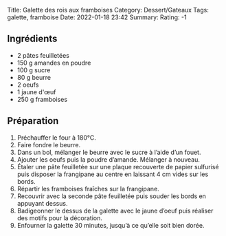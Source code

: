 Title: Galette des rois aux framboises
Category: Dessert/Gateaux
Tags: galette, framboise
Date:  2022-01-18 23:42
Summary: 
Rating: -1

## Ingrédients
- 2	pâtes feuilletées 		
- 150 g amandes en poudre
- 100 g sucre
- 80 g beurre
- 2 oeufs
- 1 jaune d'œuf
- 250 g framboises

## Préparation

1. Préchauffer le four à 180°C.
2. Faire fondre le beurre.
3. Dans un bol, mélanger le beurre avec le sucre à l’aide d’un fouet.
4. Ajouter les oeufs puis la poudre d’amande. Mélanger à nouveau.
5. Étaler une pâte feuilletée sur une plaque recouverte de papier sulfurisé puis disposer la frangipane au centre en laissant 4 cm vides sur les bords.
6. Répartir les framboises fraîches sur la frangipane.
7. Recouvrir avec la seconde pâte feuilletée puis souder les bords en appuyant dessus.
8. Badigeonner le dessus de la galette avec le jaune d’oeuf puis réaliser des motifs pour la décoration.
9. Enfourner la galette 30 minutes, jusqu’à ce qu’elle soit bien dorée.